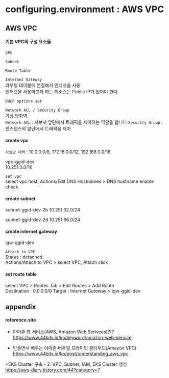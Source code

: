 # configuring.environment : AWS VPC

## AWS VPC

#### 기본 VPC의 구성 요소들  
`VPC`  

`Subnet`  

`Route Table`  

`Internet Gateway`  
라우팅 테이블에 연결해서 인터넷을 사용  
인터넷을 사용하고자 하는 리소스는 Public IP가 있어야 한다.  

`DHCP options set`  

`Network ACL / Security Group`  
가상 방화벽  
`Network ACL` : 서브넷 앞단에서 트래픽을 제어하는 역할을 합니다
`Security Group` : 인스턴스의 앞단에서 트래픽을 제어

#### create vpc
`사설망 대역` : 10.0.0.0/8, 172.16.0.0/12,  192.168.0.0/16  

vpc-ggid-dev  
10.251.0.0/16

`set vpc`  
select vpc host, Actions/Edit DNS Hostnames > DNS hostname enable check  

#### create subnet  
subnet-ggid-dev-2b
10.251.32.0/24

subnet-ggid-dev-2d
10.251.96.0/24

#### create internet gateway
igw-ggid-dev  

`Attach to VPC`  
Status : detached  
Actions/Attach to VPC > select VPC, Attach click  

#### set route table

select VPC > Routes Tab > Edit Routes > Add Route  
Destination : 0.0.0.0/0
Target : Internet Gateway > igw-ggid-dev  

## appendix

#### reference.site

+ 아마존 웹 서비스(AWS, Amazon Web Serivces)란?  
https://www.44bits.io/ko/keyword/amazon-web-service  

+ 만들면서 배우는 아마존 버추얼 프라이빗 클라우드(Amazon VPC)  
https://www.44bits.io/ko/post/understanding_aws_vpc  

+EKS Cluster 구축 - 2. VPC, Subnet, IAM, EKS Cluster 생성  
https://aws-diary.tistory.com/44?category=7  
